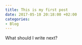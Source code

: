 ```yaml
---
title: This is my first post
date: 2017-05-10 20:18:00 +02:00
categories:
- Blog
---
```


What should I write next?

